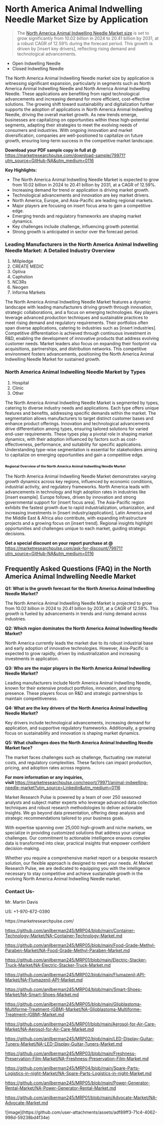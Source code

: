 <h1>North America Animal Indwelling Needle Market&nbsp;Size by Application</h1><blockquote><p>The <a href="https://marketresearchpulse.com/download-sample/79971?utm_source=GitHub-NA&amp;utm_medium=0116">North America Animal Indwelling Needle Market size</a> is set to grow significantly from 10.02 billion in 2024 to 20.41 billion by 2031, at a robust CAGR of 12.59% during the forecast period. This growth is driven by [insert key drivers], reflecting rising demand and technological advancements.</p></blockquote><ul><li>Open Indwelling Needle<li> Closed Indwelling Needle</li></ul><p>The North America Animal Indwelling Needle market size by application is witnessing significant expansion, particularly in segments such as North America Animal Indwelling Needle and North America Animal Indwelling Needle. These applications are benefiting from rapid technological advancements and increasing demand for more efficient, cost-effective solutions. The growing shift toward sustainability and digitalization further supports the adoption of applications in North America Animal Indwelling Needle, driving the overall market growth. As new trends emerge, businesses are capitalizing on opportunities within these high-potential segments, adapting their strategies to meet the evolving needs of consumers and industries. With ongoing innovation and market diversification, companies are well-positioned to capitalize on future growth, ensuring long-term success in the competitive market landscape.</p><p><strong>Download your PDF sample copy in full at @ </strong><a href="https://marketresearchpulse.com/download-sample/79971?utm_source=GitHub-NA&amp;utm_medium=0116">https://marketresearchpulse.com/download-sample/79971?utm_source=GitHub-NA&amp;utm_medium=0116</a></p><p><strong>Key Highlights: </strong></p><ul><li>The North America Animal Indwelling Needle Market is expected to grow from 10.02 billion in 2024 to 20.41 billion by 2031, at a CAGR of 12.59%.</li><li>Increasing demand for trend or application is driving market growth.</li><li>Technological advancements and innovation are key market drivers.</li><li>North America, Europe, and Asia-Pacific are leading regional markets.</li><li>Major players are focusing on insert focus area to gain a competitive edge.</li><li>Emerging trends and regulatory frameworks are shaping market dynamics.</li><li>Key challenges include challenge, influencing growth potential.</li><li>Strong growth is anticipated in sector over the forecast period.</li></ul><h3>Leading Manufacturers in the North America Animal Indwelling Needle Market: A Detailed Industry Overview</h3><ol><li>Millpledge</li><li>CREATE MEDIC</li><li>Optiva</li><li>Caphstion</li><li>NC3Rs</li><li>Neogen</li><li>Informa Markets</li></ol><div class="flex max-w-full flex-col flex-grow"><div class="min-h-8 text-message flex w-full flex-col items-end gap-2 whitespace-normal break-words [.text-message+&amp;]:mt-5" dir="auto" data-message-author-role="assistant" data-message-id="fd8432e4-4910-450d-b182-61b7bfb0a01f" data-message-model-slug="gpt-4o"><div class="flex w-full flex-col gap-1 empty:hidden first:pt-[3px]"><div class="markdown prose w-full break-words dark:prose-invert light"><p>The North America Animal Indwelling Needle Market features a dynamic landscape with leading manufacturers driving growth through innovation, strategic collaborations, and a focus on emerging technologies. Key players leverage advanced production techniques and sustainable practices to meet rising demand and regulatory requirements. Their portfolios often span diverse applications, catering to industries such as [insert industries]. Competitive differentiation is achieved through continuous investment in R&amp;D, enabling the development of innovative products that address evolving customer needs. Market leaders also focus on expanding their footprint via acquisitions, partnerships, and distribution networks. This competitive environment fosters advancements, positioning the North America Animal Indwelling Needle Market for sustained growth.</p></div></div></div></div><h3>North America Animal Indwelling Needle Market by Types</h3><ol><li>Hospital<li> Clinic<li> Other</li></ol><div class="flex max-w-full flex-col flex-grow"><div class="min-h-8 text-message flex w-full flex-col items-end gap-2 whitespace-normal break-words [.text-message+&amp;]:mt-5" dir="auto" data-message-author-role="assistant" data-message-id="084470be-0bb7-4664-bddf-5156b4f41249" data-message-model-slug="gpt-4o-mini"><div class="flex w-full flex-col gap-1 empty:hidden first:pt-[3px]"><div class="markdown prose w-full break-words dark:prose-invert light"><p>The North America Animal Indwelling Needle Market is segmented by types, catering to diverse industry needs and applications. Each type offers unique features and benefits, addressing specific demands within the market. The segmentation allows manufacturers to target distinct customer bases and enhance product offerings. Innovation and technological advancements drive differentiation among types, ensuring tailored solutions for varied end-user requirements. These types play a pivotal role in shaping market dynamics, with their adoption influenced by factors such as cost-effectiveness, performance, and suitability for specific applications. Understanding type-wise segmentation is essential for stakeholders aiming to capitalize on emerging opportunities and gain a competitive edge.</p></div></div></div></div><h3><span style="font-size: 11px;">Regional Overview of the North America Animal Indwelling Needle Market</span></h3><div class="flex max-w-full flex-col flex-grow"><div class="min-h-8 text-message flex w-full flex-col items-end gap-2 whitespace-normal break-words [.text-message+&amp;]:mt-5" dir="auto" data-message-author-role="assistant" data-message-id="e9038762-ce64-4e30-91c9-9bd413514231" data-message-model-slug="gpt-4o-mini"><div class="flex w-full flex-col gap-1 empty:hidden first:pt-[3px]"><div class="markdown prose w-full break-words dark:prose-invert light"><p>The North America Animal Indwelling Needle Market demonstrates varying growth dynamics across key regions, influenced by economic conditions, industrial activity, and regulatory frameworks. North America leads with advancements in technology and high adoption rates in industries like [insert example]. Europe follows, driven by innovation and strong governmental support for [insert focus area]. The Asia-Pacific region exhibits the fastest growth due to rapid industrialization, urbanization, and increasing investments in [insert industry/application]. Latin America and the Middle East &amp; Africa also contribute, with expanding infrastructure projects and a growing focus on [insert trend]. Regional insights highlight opportunities and challenges unique to each market, guiding strategic decisions.</p></div></div></div></div><p><strong>Get a special discount on your report purchase at @ </strong><a href="https://marketresearchpulse.com/ask-for-discount/79971?utm_source=GitHub-NA&amp;utm_medium=0116">https://marketresearchpulse.com/ask-for-discount/79971?utm_source=GitHub-NA&amp;utm_medium=0116</a></p><h2>Frequently Asked Questions (FAQ) in the North America Animal Indwelling Needle Market</h2><p><strong>Q1: What is the growth forecast for the North America Animal Indwelling Needle Market?</strong></p><p>The North America Animal Indwelling Needle Market is projected to grow from 10.02 billion in 2024 to 20.41 billion by 2031, at a CAGR of 12.59%. This growth is fueled by advancements in trends and rising demand across industries.</p><p><strong>Q2: Which region dominates the North America Animal Indwelling Needle Market?</strong></p><p>North America currently leads the market due to its robust industrial base and early adoption of innovative technologies. However, Asia-Pacific is expected to grow rapidly, driven by industrialization and increasing investments in application.</p><p><strong>Q3: Who are the major players in the North America Animal Indwelling Needle Market?</strong></p><p>Leading manufacturers include North America Animal Indwelling Needle, known for their extensive product portfolios, innovation, and strong presence. These players focus on R&amp;D and strategic partnerships to maintain competitiveness.</p><p><strong>Q4: What are the key drivers of the North America Animal Indwelling Needle Market?</strong></p><p>Key drivers include technological advancements, increasing demand for application, and supportive regulatory frameworks. Additionally, a growing focus on sustainability and innovation is shaping market dynamics.</p><p><strong>Q5: What challenges does the North America Animal Indwelling Needle Market face?</strong></p><p>The market faces challenges such as challenge, fluctuating raw material costs, and regulatory complexities. These factors can impact production, pricing, and adoption rates across regions.</p><p><strong>For more information or any inquiries, visit&nbsp;</strong><a href="https://marketresearchpulse.com/report/79971/animal-indwelling-needle-market?utm_source=Linkedin&utm_medium=0116">https://marketresearchpulse.com/report/79971/animal-indwelling-needle-market?utm_source=Linkedin&utm_medium=0116</a></p><p>Market Research Pulse is powered by a team of over 250 seasoned analysts and subject matter experts who leverage advanced data collection techniques and robust research methodologies to deliver actionable insights. We go beyond data presentation, offering deep analysis and strategic recommendations tailored to your business goals.</p><p>With expertise spanning over 25,000 high-growth and niche markets, we specialize in providing customized solutions that address your unique challenges. Our commitment to actionable intelligence ensures complex data is transformed into clear, practical insights that empower confident decision-making.</p><p>Whether you require a comprehensive market report or a bespoke research solution, our flexible approach is designed to meet your needs. At Market Research Pulse, we are dedicated to equipping you with the intelligence necessary to stay competitive and achieve sustainable growth in the evolving North America Animal Indwelling Needle market.</p><h3><strong>Contact Us-</strong></h3><p>Mr. Martin Davis</p><p>US: +1-970-672-0390</p><p>https://marketresearchpulse.com/</p><p><a href="https://github.com/anilberman245/MRP04/blob/main/Container-Technology-Market/NA-Container-Technology-Market.md">https://github.com/anilberman245/MRP04/blob/main/Container-Technology-Market/NA-Container-Technology-Market.md</a></p><p><a href="https://github.com/anilberman245/MRP05/blob/main/Food-Grade-Methyl-Paraben-Market/NA-Food-Grade-Methyl-Paraben-Market.md">https://github.com/anilberman245/MRP05/blob/main/Food-Grade-Methyl-Paraben-Market/NA-Food-Grade-Methyl-Paraben-Market.md</a></p><p><a href="https://github.com/anilberman245/MRP01/blob/main/Electric-Stacker-Truck-Market/NA-Electric-Stacker-Truck-Market.md">https://github.com/anilberman245/MRP01/blob/main/Electric-Stacker-Truck-Market/NA-Electric-Stacker-Truck-Market.md</a></p><p><a href="https://github.com/anilberman245/MRP02/blob/main/Flumazenil-API-Market/NA-Flumazenil-API-Market.md">https://github.com/anilberman245/MRP02/blob/main/Flumazenil-API-Market/NA-Flumazenil-API-Market.md</a></p><p><a href="https://github.com/anilberman245/MRP04/blob/main/Smart-Shoes-Market/NA-Smart-Shoes-Market.md">https://github.com/anilberman245/MRP04/blob/main/Smart-Shoes-Market/NA-Smart-Shoes-Market.md</a></p><p><a href="https://github.com/anilberman245/MRP05/blob/main/Glioblastoma-Multiforme-Treatment-(GBM)-Market/NA-Glioblastoma-Multiforme-Treatment-(GBM)-Market.md">https://github.com/anilberman245/MRP05/blob/main/Glioblastoma-Multiforme-Treatment-(GBM)-Market/NA-Glioblastoma-Multiforme-Treatment-(GBM)-Market.md</a></p><p><a href="https://github.com/anilberman245/MRP01/blob/main/Aerosol-for-Air-Care-Market/NA-Aerosol-for-Air-Care-Market.md">https://github.com/anilberman245/MRP01/blob/main/Aerosol-for-Air-Care-Market/NA-Aerosol-for-Air-Care-Market.md</a></p><p><a href="https://github.com/anilberman245/MRP02/blob/main/LED-Display-Guitar-Tuners-Market/NA-LED-Display-Guitar-Tuners-Market.md">https://github.com/anilberman245/MRP02/blob/main/LED-Display-Guitar-Tuners-Market/NA-LED-Display-Guitar-Tuners-Market.md</a></p><p><a href="https://github.com/anilberman245/MRP03/blob/main/Freshness-Preservation-Film-Market/NA-Freshness-Preservation-Film-Market.md">https://github.com/anilberman245/MRP03/blob/main/Freshness-Preservation-Film-Market/NA-Freshness-Preservation-Film-Market.md</a></p><p><a href="https://github.com/anilberman245/MRP04/blob/main/Spare-Parts-Logistics-in-night-Market/NA-Spare-Parts-Logistics-in-night-Market.md">https://github.com/anilberman245/MRP04/blob/main/Spare-Parts-Logistics-in-night-Market/NA-Spare-Parts-Logistics-in-night-Market.md</a></p><p><a href="https://github.com/anilberman245/MRP05/blob/main/Power-Generator-Rental-Market/NA-Power-Generator-Rental-Market.md">https://github.com/anilberman245/MRP05/blob/main/Power-Generator-Rental-Market/NA-Power-Generator-Rental-Market.md</a></p><p><a href="https://github.com/anilberman245/MRP01/blob/main/Advocate-Market/NA-Advocate-Market.md">https://github.com/anilberman245/MRP01/blob/main/Advocate-Market/NA-Advocate-Market.md</a></p>
![image](https://github.com/user-attachments/assets/adf89ff3-71c4-4062-998d-59238bd4f34e)
